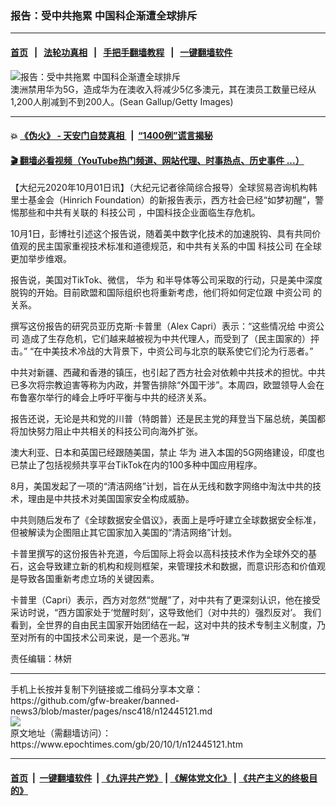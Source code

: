 ### 报告：受中共拖累 中国科企渐遭全球排斥
------------------------

#### [首页](https://github.com/gfw-breaker/banned-news3/blob/master/README.md) &nbsp;&nbsp;|&nbsp;&nbsp; [法轮功真相](https://github.com/begood0513/basic/blob/master/README.md)  &nbsp;&nbsp;|&nbsp;&nbsp; [手把手翻墙教程](https://github.com/gfw-breaker/guides/wiki)  &nbsp;&nbsp;|&nbsp;&nbsp; [一键翻墙软件](https://github.com/gfw-breaker/nogfw/blob/master/README.md)  



<div><img alt="报告：受中共拖累 中国科企渐遭全球排斥" class="attachment-djy_600_400 size-djy_600_400 wp-post-image" src="https://i.epochtimes.com/assets/uploads/2020/09/20200922-Chi-Jin-Huawei-5G-1270396600-600x400.jpg"/>
<div class="caption">
 澳洲禁用华为5G，造成华为在澳收入将减少5亿多澳元，其在澳员工数量已经从1,200人削减到不到200人。(Sean Gallup/Getty Images)
</div></div><hr/>

#### 💥 [《伪火》 - 天安门自焚真相 ](http://158.247.195.190:10000/videos/blog/weihuo.html)&nbsp; |&nbsp; [“1400例”谎言揭秘  ](http://158.247.195.190:10000/videos/blog/jiexi1400.html)

#### [ 🎬  翻墙必看视频（YouTube热门频道、网站代理、时事热点、历史事件 ...）](https://github.com/gfw-breaker/links/blob/master/banned.md)

<div><p>
 【大纪元2020年10月01日讯】（大纪元记者徐简综合报导）全球贸易咨询机构韩里士基金会（Hinrich Foundation）的新报告表示，西方社会已经“如梦初醒”，警惕那些和中共有关联的
 <ok href="https://www.epochtimes.com/gb/tag/%E7%A7%91%E6%8A%80%E5%85%AC%E5%8F%B8.html">
  科技公司
 </ok>
 ，中国科技企业面临生存危机。
</p>
<p>
 10月1日，彭博社引述这个报告说，随着美中数字化技术的加速脱钩、具有共同价值观的民主国家重视技术标准和道德规范，和中共有关系的中国
 <ok href="https://www.epochtimes.com/gb/tag/%E7%A7%91%E6%8A%80%E5%85%AC%E5%8F%B8.html">
  科技公司
 </ok>
 在全球更加举步维艰。
</p>
<p>
 报告说，美国对TikTok、微信，
 <ok href="https://www.epochtimes.com/gb/tag/%E5%8D%8E%E4%B8%BA.html">
  华为
 </ok>
 和半导体等公司采取的行动，只是美中深度脱钩的开始。目前欧盟和国际组织也将重新考虑，他们将如何定位跟
 <ok href="https://www.epochtimes.com/gb/tag/%E4%B8%AD%E8%B5%84%E5%85%AC%E5%8F%B8.html">
  中资公司
 </ok>
 的关系。
</p>
<p>
 撰写这份报告的研究员亚历克斯·卡普里（Alex Capri）表示：“这些情况给
 <ok href="https://www.epochtimes.com/gb/tag/%E4%B8%AD%E8%B5%84%E5%85%AC%E5%8F%B8.html">
  中资公司
 </ok>
 造成了生存危机，它们越来越被视为中共代理人，而受到了（民主国家的）抨击。” “在中美技术冷战的大背景下，中资公司与北京的联系使它们沦为行恶者。”
</p>
<p>
 中共对新疆、西藏和香港的镇压，也引起了西方社会对依赖中共技术的担忧。中共已多次将宗教迫害等称为内政，并警告排除“外国干涉”。本周四，欧盟领导人会在布鲁塞尔举行的峰会上呼吁平衡与中共的经济关系。
</p>
<p>
 报告还说，无论是共和党的川普（特朗普）还是民主党的拜登当下届总统，美国都将加快努力阻止中共相关的科技公司向海外扩张。
</p>
<p>
 澳大利亚、日本和英国已经跟随美国，禁止
 <ok href="https://www.epochtimes.com/gb/tag/%E5%8D%8E%E4%B8%BA.html">
  华为
 </ok>
 进入本国的5G网络建设，印度也已禁止了包括视频共享平台TikTok在内的100多种中国应用程序。
</p>
<p>
 8月，美国发起了一项的“清洁网络”计划，旨在从无线和数字网络中淘汰中共的技术，理由是中共技术对美国国家安全构成威胁。
</p>
<p>
 中共则随后发布了《全球数据安全倡议》，表面上是呼吁建立全球数据安全标准，但被解读为企图阻止其它国家加入美国的“清洁网络”计划。
</p>
<p>
 卡普里撰写的这份报告补充道，今后国际上将会以高科技技术作为全球外交的基石，这会导致建立新的机构和规则框架，来管理技术和数据，而意识形态和价值观是导致各国重新考虑立场的关键因素。
</p>
<p>
 卡普里（Capri）表示，西方对忽然“觉醒”了，对中共有了更深刻认识，他在接受采访时说，“西方国家处于‘觉醒时刻’，这导致他们（对中共的）强烈反对’。 我们看到，全世界的自由民主国家开始团结在一起，这对中共的技术专制主义制度，乃至对所有的中国技术公司来说，是一个恶兆。”#
</p>
<p>
 责任编辑：林妍
</p>
</div>
<hr/>
手机上长按并复制下列链接或二维码分享本文章：<br/>
https://github.com/gfw-breaker/banned-news3/blob/master/pages/nsc418/n12445121.md <br/>
<a href='https://github.com/gfw-breaker/banned-news3/blob/master/pages/nsc418/n12445121.md'><img src='https://github.com/gfw-breaker/banned-news3/blob/master/pages/nsc418/n12445121.md.png'/></a> <br/>
原文地址（需翻墙访问）：https://www.epochtimes.com/gb/20/10/1/n12445121.htm


------------------------
#### [首页](https://github.com/gfw-breaker/banned-news3/blob/master/README.md) &nbsp;|&nbsp; [一键翻墙软件](https://github.com/gfw-breaker/nogfw/blob/master/README.md) &nbsp;| [《九评共产党》](https://github.com/gfw-breaker/9ping.md/blob/master/README.md#九评之一评共产党是什么) | [《解体党文化》](https://github.com/gfw-breaker/jtdwh.md/blob/master/README.md) | [《共产主义的终极目的》](https://github.com/gfw-breaker/gczydzjmd.md/blob/master/README.md)


<img src='http://gfw-breaker.win/banned-news3/pages/nsc418/n12445121.md' width='0px' height='0px'/>